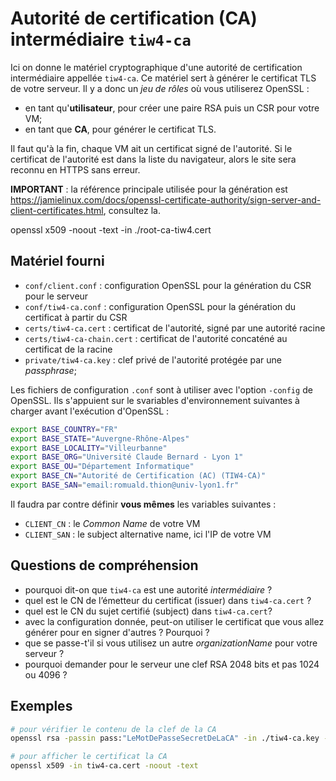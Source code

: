 Autorité de certification (CA) intermédiaire `tiw4-ca`
======================================================

Ici on donne le matériel cryptographique d'une autorité de certification intermédiaire appellée `tiw4-ca`.
Ce matériel sert à générer le certificat TLS de votre serveur.
Il y a donc un _jeu de rôles_ où vous utiliserez OpenSSL :

- en tant qu'**utilisateur**, pour créer une paire RSA puis un CSR pour votre VM;
- en tant que **CA**, pour générer le certificat TLS.

Il faut qu'à la fin, chaque VM ait un certificat signé de l'autorité.
Si le certificat de l'autorité est dans la liste du navigateur, alors le site sera reconnu en HTTPS sans erreur.

**IMPORTANT** : la référence principale utilisée pour la génération est <https://jamielinux.com/docs/openssl-certificate-authority/sign-server-and-client-certificates.html>, consultez la.

openssl x509 -noout -text -in ./root-ca-tiw4.cert

Matériel fourni
---------------

- `conf/client.conf` : configuration OpenSSL pour la génération du CSR pour le serveur
- `conf/tiw4-ca.conf` : configuration OpenSSL pour la génération du certificat à partir du CSR
- `certs/tiw4-ca.cert` : certificat de l'autorité, signé par une autorité racine
- `certs/tiw4-ca-chain.cert` : certificat de l'autorité concaténé au certificat de la racine
- `private/tiw4-ca.key` : clef privé de l'autorité protégée par une _passphrase_;

Les fichiers de configuration `.conf` sont à utiliser avec l'option `-config` de OpenSSL.
Ils s'appuient sur le svariables d'environnement suivantes à charger avant l'exécution d'OpenSSL :

```bash
export BASE_COUNTRY="FR"
export BASE_STATE="Auvergne-Rhône-Alpes"
export BASE_LOCALITY="Villeurbanne"
export BASE_ORG="Université Claude Bernard - Lyon 1"
export BASE_OU="Département Informatique"
export BASE_CN="Autorité de Certification (AC) (TIW4-CA)"
export BASE_SAN="email:romuald.thion@univ-lyon1.fr"
```

Il faudra par contre définir **vous mêmes** les variables suivantes :

- `CLIENT_CN` : le _Common Name_ de votre VM
- `CLIENT_SAN` : le subject alternative name, ici l'IP de votre VM

Questions de compréhension
--------------------------

- pourquoi dit-on que `tiw4-ca` est une autorité _intermédiaire_ ?
- quel est le CN de l’émetteur du certificat (issuer) dans `tiw4-ca.cert` ?
- quel est le CN du sujet certifié (subject) dans `tiw4-ca.cert`?
- avec la configuration donnée, peut-on utiliser le certificat que vous allez générer pour en signer d'autres ? Pourquoi ?
- que se passe-t'il si vous utilisez un autre _organizationName_ pour votre serveur ?
- pourquoi demander pour le serveur une clef RSA 2048 bits et pas 1024 ou 4096 ?

Exemples
--------

```bash
# pour vérifier le contenu de la clef de la CA
openssl rsa -passin pass:"LeMotDePasseSecretDeLaCA" -in ./tiw4-ca.key -noout -text

# pour afficher le certificat la CA
openssl x509 -in tiw4-ca.cert -noout -text
```
